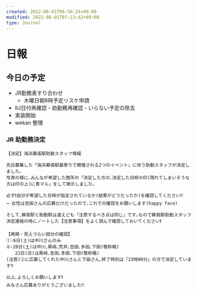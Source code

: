 ```yaml
---
created: 2022-08-01T06:58:24+09:00
modified: 2022-08-01T07:13:42+09:00
type: Journal
---
```


# 日報

## 今日の予定

- JR勤務表すり合わせ
  - 木曜日朝8時予定リスケ申請
- IIJ日付再確認・助勤務再確認・いらない予定の除去
- 実装開始
- wekan 整理

### JR 助勤務決定

```
【決定】海浜幕張駅助勤スタッフ情報

先日募集した「海浜幕張駅最寄りで開催される2つのイベント」に伴う助勤スタッフが決定しました｡
写真の様に､みんなが希望した箇所の「決定した方の､決定した日時の印(隠れてしまいそうな方は印の上)に青マル」をして掲示しました｡

必ず❗️自分が希望した日時が指定されているか(結果がどうだったか)を確認してください‼️
→ 女性は吉田さんの応募だけだったので､これでの確認をお願いします(happy face)

そして､蘇我駅と助勤駅は違えども「注意するべき点は同じ」です｡なので蘇我駅助勤スタッフ決定連絡の時にノートした【注意事項】をよく読んで確認しておいてください❗

【再掲・見えづらい部分の確認】
①∶6日(土)は中川さんのみ
②∶20日(土)は中川､黒﨑､荒井､吉田､多田､下田(敬称略)
　　21日(日)は黒﨑､吉田､多田､下田(敬称略)
(注意)②に応募してくれた中川さんと下田さん､終了時刻は「23時00分」の方で決定しています‼️

以上､よろしくお願いします❗
みなさん応募ありがとうございました‼️
```

